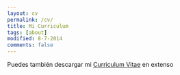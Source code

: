 ```yaml
---
layout: cv
permalink: /cv/
title: Mi Curriculum
tags: [about]
modified: 8-7-2014
comments: false
---
```


Puedes también descargar mi <a href=".\CV___LinkeIn (1).pdf" target="_blank">Curriculum Vitae</a> en extenso

